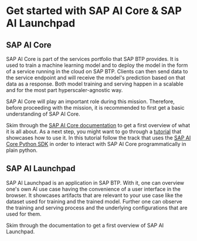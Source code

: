 # Get started with SAP AI Core & SAP AI Launchpad

## SAP AI Core

SAP AI Core is part of the services portfolio that SAP BTP provides. It is used to
train a machine learning model and to deploy the model in the form of a service running
in the cloud on SAP BTP. Clients can then send data to the service endpoint and will receive the model's
prediction based on that data as a response. Both model training and serving happen in a scalable and for the most part hyperscaler-agnostic way.

SAP AI Core will play an important role during this mission. Therefore, before proceeding
with the mission, it is recommended to first get a basic understanding of SAP AI Core.

Skim through the [SAP AI Core
documentation](https://help.sap.com/docs/AI_CORE/2d6c5984063c40a59eda62f4a9135bee/d029a32c22fb45fbb607e6a2c48c8a0e.html)
to get a first overview of what it is all
about. As a next step, you might want to go through a
[tutorial](https://developers.sap.com/group.ai-core-get-started-basics.html) that
showcases how to use it. In this tutorial follow the track that uses the [SAP AI Core
Python SDK](https://pypi.org/project/ai-core-sdk/) in order to interact with SAP AI Core programmatically in plain python.

## SAP AI Launchpad

SAP AI Launchpad is an application in SAP BTP. With it, one can overview one's own AI use case having the convenience of a user interface in the browser. It showcases artifacts that are relevant to your use case like the dataset used for training and the trained model. Further one can observe the training and serving process and the underlying configurations that are used for them.

Skim through the documentation to get a first overview of SAP AI Launchpad.
